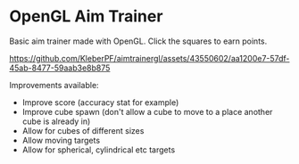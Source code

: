 # OpenGL Aim Trainer

Basic aim trainer made with OpenGL. Click the squares to earn points.

https://github.com/KleberPF/aimtrainergl/assets/43550602/aa1200e7-57df-45ab-8477-59aab3e8b875

Improvements available:

* Improve score (accuracy stat for example)
* Improve cube spawn (don't allow a cube to move to a place another cube is already in)
* Allow for cubes of different sizes
* Allow moving targets
* Allow for spherical, cylindrical etc targets
